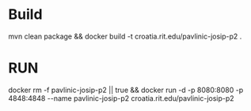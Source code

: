 # Build
mvn clean package && docker build -t croatia.rit.edu/pavlinic-josip-p2 .

# RUN

docker rm -f pavlinic-josip-p2 || true && docker run -d -p 8080:8080 -p 4848:4848 --name pavlinic-josip-p2 croatia.rit.edu/pavlinic-josip-p2 